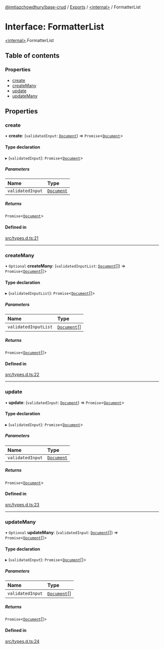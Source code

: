 [@imtiazchowdhury/base-crud](../README.md) / [Exports](../modules.md) / [\<internal\>](../modules/internal_.md) / FormatterList

# Interface: FormatterList

[\<internal\>](../modules/internal_.md).FormatterList

## Table of contents

### Properties

- [create](internal_.FormatterList.md#create)
- [createMany](internal_.FormatterList.md#createmany)
- [update](internal_.FormatterList.md#update)
- [updateMany](internal_.FormatterList.md#updatemany)

## Properties

### create

• **create**: (`validatedInput`: [`Document`](internal_.Document.md)) => `Promise`\<[`Document`](internal_.Document.md)\>

#### Type declaration

▸ (`validatedInput`): `Promise`\<[`Document`](internal_.Document.md)\>

##### Parameters

| Name | Type |
| :------ | :------ |
| `validatedInput` | [`Document`](internal_.Document.md) |

##### Returns

`Promise`\<[`Document`](internal_.Document.md)\>

#### Defined in

[src/types.d.ts:21](https://github.com/ImtiazChowdhury/base-crud/blob/52265cc9233d15ebf7e2c6c4b4c9ce039ced895a/src/types.d.ts#L21)

___

### createMany

• `Optional` **createMany**: (`validatedInputList`: [`Document`](internal_.Document.md)[]) => `Promise`\<[`Document`](internal_.Document.md)[]\>

#### Type declaration

▸ (`validatedInputList`): `Promise`\<[`Document`](internal_.Document.md)[]\>

##### Parameters

| Name | Type |
| :------ | :------ |
| `validatedInputList` | [`Document`](internal_.Document.md)[] |

##### Returns

`Promise`\<[`Document`](internal_.Document.md)[]\>

#### Defined in

[src/types.d.ts:22](https://github.com/ImtiazChowdhury/base-crud/blob/52265cc9233d15ebf7e2c6c4b4c9ce039ced895a/src/types.d.ts#L22)

___

### update

• **update**: (`validatedInput`: [`Document`](internal_.Document.md)) => `Promise`\<[`Document`](internal_.Document.md)\>

#### Type declaration

▸ (`validatedInput`): `Promise`\<[`Document`](internal_.Document.md)\>

##### Parameters

| Name | Type |
| :------ | :------ |
| `validatedInput` | [`Document`](internal_.Document.md) |

##### Returns

`Promise`\<[`Document`](internal_.Document.md)\>

#### Defined in

[src/types.d.ts:23](https://github.com/ImtiazChowdhury/base-crud/blob/52265cc9233d15ebf7e2c6c4b4c9ce039ced895a/src/types.d.ts#L23)

___

### updateMany

• `Optional` **updateMany**: (`validatedInput`: [`Document`](internal_.Document.md)[]) => `Promise`\<[`Document`](internal_.Document.md)[]\>

#### Type declaration

▸ (`validatedInput`): `Promise`\<[`Document`](internal_.Document.md)[]\>

##### Parameters

| Name | Type |
| :------ | :------ |
| `validatedInput` | [`Document`](internal_.Document.md)[] |

##### Returns

`Promise`\<[`Document`](internal_.Document.md)[]\>

#### Defined in

[src/types.d.ts:24](https://github.com/ImtiazChowdhury/base-crud/blob/52265cc9233d15ebf7e2c6c4b4c9ce039ced895a/src/types.d.ts#L24)
